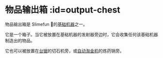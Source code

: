 # 物品输出箱 :id=output-chest

物品输出箱是 Slimefun 的[基础机器](/Basic-Machines)之一。

它是一个箱子。当它被放置在基础机器的发射器旁边时，它会收集任何该基础机器制造出的物品。

它也可以被放置在[台锯](/Table-Saw)的切石机旁，或[自动淘金机](/Automated-Panning-Machine)的炼药锅旁。
